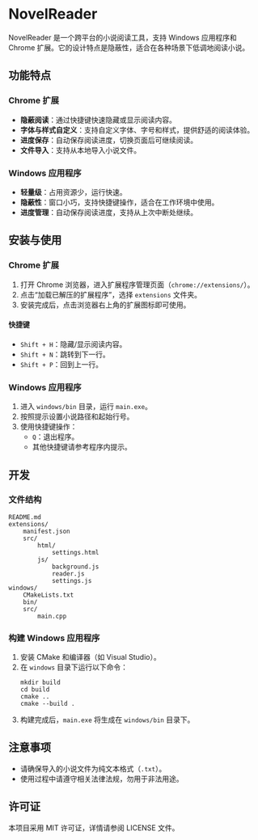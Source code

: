 # NovelReader

NovelReader 是一个跨平台的小说阅读工具，支持 Windows 应用程序和 Chrome 扩展。它的设计特点是隐蔽性，适合在各种场景下低调地阅读小说。

## 功能特点

### Chrome 扩展
- **隐蔽阅读**：通过快捷键快速隐藏或显示阅读内容。
- **字体与样式自定义**：支持自定义字体、字号和样式，提供舒适的阅读体验。
- **进度保存**：自动保存阅读进度，切换页面后可继续阅读。
- **文件导入**：支持从本地导入小说文件。

### Windows 应用程序
- **轻量级**：占用资源少，运行快速。
- **隐蔽性**：窗口小巧，支持快捷键操作，适合在工作环境中使用。
- **进度管理**：自动保存阅读进度，支持从上次中断处继续。

## 安装与使用

### Chrome 扩展
1. 打开 Chrome 浏览器，进入扩展程序管理页面（`chrome://extensions/`）。
2. 点击“加载已解压的扩展程序”，选择 `extensions` 文件夹。
3. 安装完成后，点击浏览器右上角的扩展图标即可使用。

#### 快捷键
- `Shift + H`：隐藏/显示阅读内容。
- `Shift + N`：跳转到下一行。
- `Shift + P`：回到上一行。

### Windows 应用程序
1. 进入 `windows/bin` 目录，运行 `main.exe`。
2. 按照提示设置小说路径和起始行号。
3. 使用快捷键操作：
   - `Q`：退出程序。
   - 其他快捷键请参考程序内提示。

## 开发

### 文件结构
```
README.md
extensions/
	manifest.json
	src/
		html/
			settings.html
		js/
			background.js
			reader.js
			settings.js
windows/
	CMakeLists.txt
	bin/
	src/
		main.cpp
```

### 构建 Windows 应用程序
1. 安装 CMake 和编译器（如 Visual Studio）。
2. 在 `windows` 目录下运行以下命令：
   ```
   mkdir build
   cd build
   cmake ..
   cmake --build .
   ```
3. 构建完成后，`main.exe` 将生成在 `windows/bin` 目录下。

## 注意事项
- 请确保导入的小说文件为纯文本格式（`.txt`）。
- 使用过程中请遵守相关法律法规，勿用于非法用途。

## 许可证
本项目采用 MIT 许可证，详情请参阅 LICENSE 文件。
